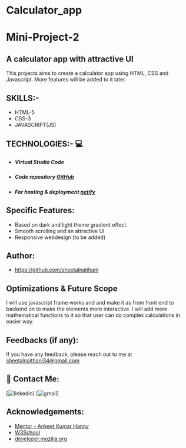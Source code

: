 # Calculator_app
# Mini-Project-2 
## A calculator app with attractive UI

This projects aims  to create a calculator app using HTML, CSS and Javascript. More features will be added to it later.
## SKILLS:-
- HTML-5
- CSS-3
- JAVASCRIPT(JS)

## TECHNOLOGIES:- 💻
- ##### Virtual Studio Code
-  ##### Code repository [GitHub](https://github.com/)
-  ##### For hosting & deployment [netify](https://netify.com/)

## Specific Features:

- Based on dark and light theme gradient effect
- Smooth scrolling and an attractive UI
- Responsive webdesign (to be added)

## Author:

- https://github.com/sheetalnaithani

## Optimizations & Future Scope

I will use javascript frame works and and make it as from front end to backend on to make the elements more interactive. I will add more mathematical functions to it so that user can do complex calculations in easier way.
  
## Feedbacks (if any):

If you have any feedback, please reach out to me at sheetalnaithani34@gmail.com

  
## 🔗 Contact Me:
[![linkedin](https://www.linkedin.com/in/sheetal-naithani-2a9001210/)]
 [![gmail](https://mail.google.com/mail/u/0/#inbox)]

  
## Acknowledgements:

 - [Mentor - Ankeet Kumar Hanny](https://www.linkedin.com/in/ankeethanny007/) 
 - [W3School](https://www.w3schools.com/)
 - [developer.mozilla.org](https://developer.mozilla.org/en-US/docs/Web/CSS)
 
